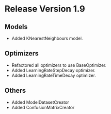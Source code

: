 # Release Version 1.9

## Models

* Added KNearestNeighbours model.

## Optimizers

* Refactored all optimizers to use BaseOptimizer.
* Added LearningRateStepDecay optimizer.
* Added LearningRateTimeDecay optimizer.

##  Others

* Added ModelDatasetCreator
* Added ConfusionMatrixCreator
